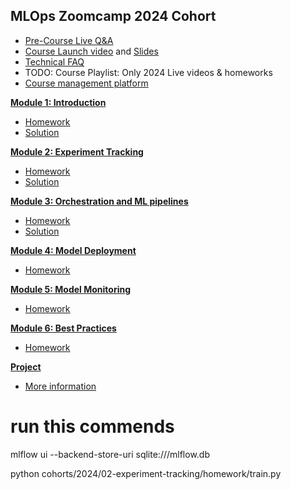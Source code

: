 ## MLOps Zoomcamp 2024 Cohort

* [Pre-Course Live Q&A](https://www.youtube.com/watch?v=YmllO3ld5LE)
* [Course Launch video](https://www.youtube.com/watch?v=2jM7t-NTZxs) and [Slides](https://docs.google.com/presentation/d/1Tp2VVph5_vYIazQ53VR7TYmhJjQg9wuNIKKne3wlZVU/edit?usp=sharing)
* [Technical FAQ](https://docs.google.com/document/d/12TlBfhIiKtyBv8RnsoJR6F72bkPDGEvPOItJIxaEzE0/edit)
* TODO: Course Playlist: Only 2024 Live videos & homeworks
* [Course management platform](https://courses.datatalks.club/mlops-zoomcamp-2024/)



[**Module 1: Introduction**](01-intro)

* [Homework](01-intro/homework.md)
* [Solution](01-intro/homework.ipynb)

[**Module 2: Experiment Tracking**](02-experiment-tracking/)

* [Homework](02-experiment-tracking/homework.md)
* [Solution](02-experiment-tracking/solution)

[**Module 3: Orchestration and ML pipelines**](03-orchestration/)

* [Homework](03-orchestration/homework.md)
* [Solution](https://www.loom.com/share/802c8c0b843a4d3bbd9dbea240c3593a)

[**Module 4: Model Deployment**](04-deployment)

* [Homework](04-deployment/homework.md)

[**Module 5: Model Monitoring**](05-monitoring/)

* [Homework](05-monitoring/homework.md)

[**Module 6: Best Practices**](06-best-practices)

* [Homework](06-best-practices/homework.md)


[**Project**](project.md)

* [More information](project.md)


# run this commends
mlflow ui --backend-store-uri sqlite:///mlflow.db

python cohorts/2024/02-experiment-tracking/homework/train.py
